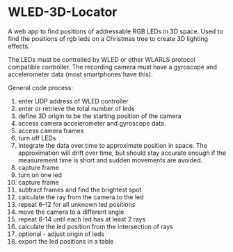 # WLED-3D-Locator
A web app to find positions of addressable RGB LEDs in 3D space. Used to find the positions of rgb leds on a Christmas tree to create 3D lighting effects.

The LEDs must be controlled by WLED or other WLARLS protocol compatible controller.
The recording camera must have a gyroscope and accelerometer data (most smartphones have this).

General code process:
1. enter UDP address of WLED controller 
2. enter or retrieve the total number of leds
3. define 3D origin to be the starting position of the camera
4. access camera accelerometer and gyroscope data. 
5. access camera frames
6. turn off LEDs
7. Integrate the data over time to approximate position in space. The approximation will drift over time, but should stay accurate enough if the measurement time is short and sudden movements are avoided.
8. capture frame
9. turn on one led
10. capture frame
11. subtract frames and find the brightest spot
12. calculate the ray from the camera to the led
13. repeat 6-12 for all unknown led positions
14. move the camera to a different angle
15. repeat 6-14 until each led has at least 2 rays
16. calculate the led position from the intersection of rays
17. optional - adjust origin of leds
18. export the led positions in a table

